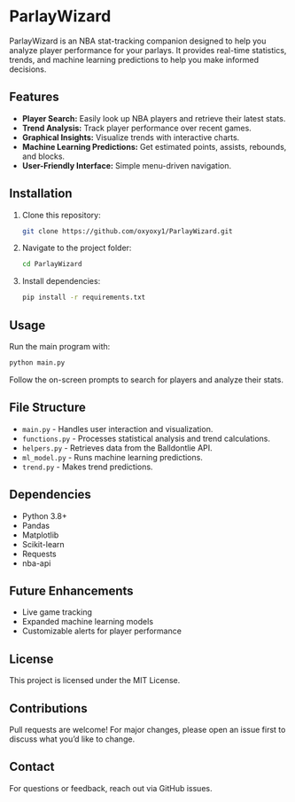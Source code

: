 # ParlayWizard

ParlayWizard is an NBA stat-tracking companion designed to help you analyze player performance for your parlays. It provides real-time statistics, trends, and machine learning predictions to help you make informed decisions.

## Features
- **Player Search:** Easily look up NBA players and retrieve their latest stats.
- **Trend Analysis:** Track player performance over recent games.
- **Graphical Insights:** Visualize trends with interactive charts.
- **Machine Learning Predictions:** Get estimated points, assists, rebounds, and blocks.
- **User-Friendly Interface:** Simple menu-driven navigation.

## Installation
1. Clone this repository:
   ```sh
   git clone https://github.com/oxyoxy1/ParlayWizard.git
   ```
2. Navigate to the project folder:
   ```sh
   cd ParlayWizard
   ```
3. Install dependencies:
   ```sh
   pip install -r requirements.txt
   ```

## Usage
Run the main program with:
```sh
python main.py
```
Follow the on-screen prompts to search for players and analyze their stats.

## File Structure
- `main.py` - Handles user interaction and visualization.
- `functions.py` - Processes statistical analysis and trend calculations.
- `helpers.py` - Retrieves data from the Balldontlie API.
- `ml_model.py` - Runs machine learning predictions.
- `trend.py` - Makes trend predictions.

## Dependencies
- Python 3.8+
- Pandas
- Matplotlib
- Scikit-learn
- Requests
- nba-api

## Future Enhancements
- Live game tracking
- Expanded machine learning models
- Customizable alerts for player performance

## License
This project is licensed under the MIT License.

## Contributions
Pull requests are welcome! For major changes, please open an issue first to discuss what you’d like to change.

## Contact
For questions or feedback, reach out via GitHub issues.
